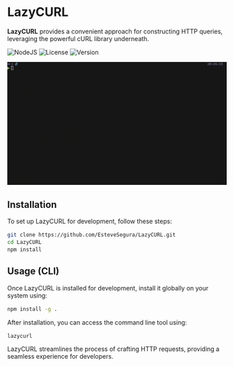 # LazyCURL

**LazyCURL** provides a convenient approach for constructing HTTP queries, leveraging the powerful cURL library underneath.

![NodeJS](https://img.shields.io/badge/NodeJS-20.0.0-green) 
![License](https://img.shields.io/badge/License-MIT-blue)
![Version](https://img.shields.io/badge/Version-0.0.1-blue)

![Demo](./assets/demo.gif)

## Installation

To set up LazyCURL for development, follow these steps:

```bash
git clone https://github.com/EsteveSegura/LazyCURL.git
cd LazyCURL 
npm install
```

## Usage (CLI)

Once LazyCURL is installed for development, install it globally on your system using:

```bash
npm install -g .
```

After installation, you can access the command line tool using:

```bash
lazycurl
```

LazyCURL streamlines the process of crafting HTTP requests, providing a seamless experience for developers.

